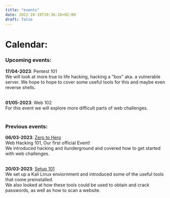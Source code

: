 ```yaml
---
title: "events"
date: 2022-10-10T19:36:18+02:00
draft: false
---
```

# Calendar: 
### Upcoming events:
  
**17/04-2023**: Pentest 101  
We will look at more true to life hacking, hacking a "box" aka. a vulnerable server. We hope to hope to cover some useful tools for this and maybe even reverse shells. <br /> <br />
  
**01/05-2023**: Web 102  
For this event we will explore more difficult parts of web challenges. <br /> <br />

### Previous events:  
**06/03-2023**: [Zero to Hero](https://docs.google.com/presentation/d/1NKq6T3BsB07zz03xzss2HTeou0ufYaHw2_7G90WLALU/edit?usp=sharing)  
Web Hacking 101, Our first official Event!  
We introduced hacking and itunderground and covered how to get started with web challenges. <br /> <br />
  
**20/03-2023**: [Setup 101](https://docs.google.com/presentation/d/1Gf1oz5B81gZTHK6ECNtXGcdvrAQvLICyXcp0jkXK0oc/edit?usp=sharing)  
We set up a Kali Linux enviornment and introduced some of the useful tools that come preinstalled.  
We also looked at how these tools could be used to obtain and crack passwords, as well as how to scan a website.